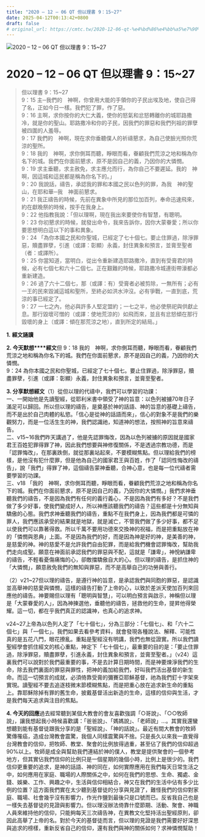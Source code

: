 ```yaml
---
title: "2020 – 12 – 06 QT 但以理書 9：15~27"
date: 2025-04-12T00:13:42+0800
draft: false
# original_url: https://cmtc.tw/2020-12-06-qt-%e4%bd%86%e4%bb%a5%e7%90%86%e6%9b%b8-9%ef%bc%9a1527
---
```


![2020 – 12 – 06 QT 但以理書 9：15\~27](/images/qt.jpg   "2020 – 12 – 06 QT 但以理書 9：15\~27")

# 2020 – 12 – 06 QT 但以理書 9：15\~27

> 但以理書 9：15\~27  
> 9：15 主─我們的　神啊，你曾用大能的手領你的子民出埃及地，使自己得了名，正如今日一樣。我們犯了罪，作了惡。  
> 9：16 主啊，求你按你的大仁大義，使你的怒氣和忿怒轉離你的城耶路撒冷，就是你的聖山。耶路撒冷和你的子民，因我們的罪惡和我們列祖的罪孽被四圍的人羞辱。  
> 9：17 我們的　神啊，現在求你垂聽僕人的祈禱懇求，為自己使臉光照你荒涼的聖所。  
> 9：18 我的　神啊，求你側耳而聽，睜眼而看，眷顧我們荒涼之地和稱為你名下的城。我們在你面前懇求，原不是因自己的義，乃因你的大憐憫。  
> 9：19 求主垂聽，求主赦免，求主應允而行，為你自己不要遲延。我的　神啊，因這城和這民都是稱為你名下的。」  
> 9：20 我說話，禱告，承認我的罪和本國之民以色列的罪，為我　神的聖山，在耶和華─我　神面前懇求。  
> 9：21 我正禱告的時候，先前在異象中所見的那位加百列，奉命迅速飛來，約在獻晚祭的時候，按手在我身上。  
> 9：22 他指教我說：「但以理啊，現在我出來要使你有智慧，有聰明。  
> 9：23 你初懇求的時候，就發出命令，我來告訴你，因你大蒙眷愛；所以你要思想明白這以下的事和異象。  
> 9：24 「為你本國之民和你聖城，已經定了七十個七。要止住罪過，除淨罪惡，贖盡罪孽，引進（或譯：彰顯）永義，封住異象和預言，並膏至聖者（者：或譯所）。  
> 9：25 你當知道，當明白，從出令重新建造耶路撒冷，直到有受膏君的時候，必有七個七和六十二個七。正在艱難的時候，耶路撒冷城連街帶濠都必重新建造。  
> 9：26 過了六十二個七，那（或譯：有）受膏者必被剪除，一無所有；必有一王的民來毀滅這城和聖所，至終必如洪水沖沒。必有爭戰，一直到底，荒涼的事已經定了。  
> 9：27 一七之內，他必與許多人堅定盟約；一七之半，他必使祭祀與供獻止息。那行毀壞可憎的（或譯：使地荒涼的）如飛而來，並且有忿怒傾在那行毀壞的身上（或譯：傾在那荒涼之地），直到所定的結局。」

**1.** **經文誦讀**

**2. 今天默想****經文**但 9：18 我的　神啊，求你側耳而聽，睜眼而看，眷顧我們荒涼之地和稱為你名下的城。我們在你面前懇求，原不是因自己的義，乃因你的大憐憫。  
9：24 為你本國之民和你聖城，已經定了七十個七。要止住罪過，除淨罪惡，贖盡罪孽，引進（或譯：彰顯）永義，封住異象和預言，並膏至聖者。

**3. 分享默想經文**（1）從但以理的代禱中，我們可以學習的功課：  
一、一開始他是先讀聖經，從耶利米書中領受了神的旨意：以色列被擄70年日子滿足可以歸回。所以但以理的禱告，是奠基於神的話語、神的旨意的基礎上禱告，而不是出於自己肉體的私慾。「信心是從神的話語而來」，信心的對象不是我們的樂觀努力，而是一位活生生的神，我們認識祂，知道神的想法，按照神的旨意來禱告。  
二、v15\~16我們昨天講過了，他是先認罪悔改，因為以色列被擄的原因就是國家君王百姓犯罪得罪了神，因此我們想要與神修復關係，不是透過宗教功德，而是「認罪悔改」，在那裏跌倒，就從那裏站起來，不要模糊焦點。但以理給我們的榜樣，是他沒有犯什麼罪，但是他為自己的國家君王與百姓，作了「認同性悔改的禱告」，說「我們」得罪了神，這個禱告蒙神垂聽，合神心意，也是每一位代禱者需要學習的功課。  
三、v18 「我的　神啊，求你側耳而聽，睜眼而看，眷顧我們荒涼之地和稱為你名下的城。我們在你面前懇求，原不是因自己的義，乃因你的大憐憫。」我們求神垂聽我們的禱告，不是因為我們有任何的義行義心，不是因為我們有多好？不是我們做了多少好事，使我們變成好人，所以神應該聽我們的禱告？這些都是十分無知與驕傲的心態。我們求神垂聽我們的禱告，重點不在我們身上，因為我們都是可憐的罪人，我們應該承受的結果就是地獄，就是滅亡，不管我們做了多少好事，都不足以使我們可以靠著得救。所以千萬不要用功德來交換神的祝福，而是把重點放在神的「憐憫與恩典」上面。不是因為我們的好，而是因為神是好的神，是美善的神，是慈愛的神。神的慈愛不是允許我們自由犯罪，而是給我們機會認罪悔改，幫助我們走向成聖。願意在神面前承認我們的罪惡與不配，這就是「謙卑」，神悅納謙卑的禱告，不輕看憂傷痛悔的心，卻敵擋驕傲自大的心。但以理的禱告，是抓住神的「大憐憫」，願意赦免我們的無知與罪惡，而不是高舉自己的功勞與善行。

（2）v21\~27但以理的禱告，是遵行神的旨意，是承認我們與同胞的罪惡，是認識並高舉神的慈愛與憐憫，這樣的禱告打動了上帝的心，以致於差派天使加百列來回應他的禱告。神要賜但以理有「聰明與智慧」，可以明白預言與啟示，神稱但以理是「大蒙眷愛的人」，因為神揀選他，垂聽他的禱告，拯救他的生命，提昇他得榮耀。這一切，都在乎我們真正的認識神，也真心的追求神。

v24\~27上帝為以色列人定了「七十個七」，分為三部分：「七個七」、和「六十二個七」與「一個七」。我們如果去看參考資料，就會發現各種說法、解釋、可能性真的是五花八門，眼花撩亂。重點是聖經沒有明講，我們也無從證實。所以我們讀聖經學會抓住經文的核心重點，神定下「七十個七」，最重要的目的是：「要止住罪過，除淨罪惡，贖盡罪孽，引進永義，封住異象和預言，並膏至聖者。」（v24）這裏我們可以說對於我們最重要的事，不是去計算日期時間，而是神要煉淨我們的生命，除去我們裏面的罪惡與罪性，把神的義加給我們，好叫我們活出基督的新生命。而這一切預言的成就，必須倚靠受膏的彌賽亞耶穌基督，祂為我們釘十字架來實現。讀聖經不要去追逐枝微末節模糊焦點，而是把重心放在追求新生命的重點上。靠耶穌除掉有罪的舊生命，披戴基督活出新造的生命，這樣的信仰與生活，才是我們每天追求與注目的焦點。

**4. 今天的回應**過去經常聽到某個大教會的會友喜歡強調「○哥說」、「○○牧師說」，讓我想起我小時候喜歡講：「爸爸說」、「媽媽說」、「老師說」…。其實我還蠻想聽到能有基督徒跟我分享的是「聖經說」、「神的話說」。最近有間大教會的牧師驚傳罹癌，造成台灣教會震驚，我個人同樣震驚與不捨。只是長久以來我一直覺得台灣教會的信仰，把牧師、教堂、聚會的比例放得過重，甚至佔了我們的信仰超過90%以上。牧師是成全與幫助我們連結於神的僕人，教堂是提供聚會的一個參考地方，但其實佔我們信仰的比例只是一個星期的幾個小時，比例上是很少的。我們信仰更重要的追求，是神的話語、神的同在，如何實際應用在我們每天日常生活之中，如何應用在家庭、職場的人際關係之中，如何在我們的思想、生命、獨處、金錢、娛樂、工作、興趣之中，生活與信仰相結合，神又在我們的生活中佔有多少比例的位置？這方面我們實在太少聽到基督徒的分享與見證了，難怪我們的信仰對家庭、職場、社會幾乎沒有影響力，作光作鹽到最後只是口號而已。反省我自己也是一樣失去基督徒的見證與影響力。但以理沒辦法倚靠什麼節期、活動、聚會、神職人員來維持他的信仰，只能夠每天三次禱告神，在異教文化堅持活出聖經原則，卻因此高舉了上帝的名。對於今天的基督徒而言，但以理的見證是我們需要好好深思與追求的榜樣，重新反省自己的信仰，還有我們與神的關係如何？求神憐憫幫助！